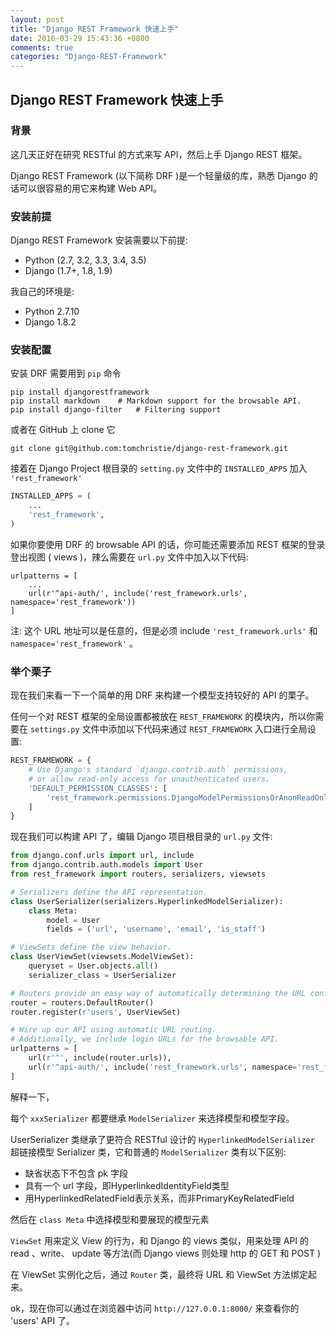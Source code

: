 ```yaml
---
layout: post
title: "Django REST Framework 快速上手"
date: 2016-03-29 15:43:36 +0800
comments: true
categories: "Django-REST-Framework"
---
```

## Django REST Framework 快速上手
### 背景
这几天正好在研究 RESTful 的方式来写 API，然后上手 Django REST 框架。

Django REST Framework (以下简称 DRF )是一个轻量级的库，熟悉 Django 的话可以很容易的用它来构建 Web API。
<!--more-->

### 安装前提
Django REST Framework 安装需要以下前提:

- Python (2.7, 3.2, 3.3, 3.4, 3.5)
- Django (1.7+, 1.8, 1.9)

我自己的环境是:

- Python 2.7.10
- Django 1.8.2
### 安装配置
安装 DRF 需要用到 ```pip``` 命令

```
pip install djangorestframework
pip install markdown	# Markdown support for the browsable API.
pip install django-filter	# Filtering support
```

或者在 GitHub 上 clone 它
```
git clone git@github.com:tomchristie/django-rest-framework.git
```

接着在 Django Project 根目录的 ```setting.py``` 文件中的 ```INSTALLED_APPS``` 加入 ```'rest_framework'```

``` Python
INSTALLED_APPS = (
    ...
    'rest_framework',
)
```

如果你要使用 DRF 的 browsable API 的话，你可能还需要添加 REST 框架的登录登出视图 ( views )，辣么需要在 ```url.py``` 文件中加入以下代码:

```
urlpatterns = [
    ...
    url(r'^api-auth/', include('rest_framework.urls', namespace='rest_framework'))
]
```

注: 这个 URL 地址可以是任意的，但是必须 include ```'rest_framework.urls'``` 和 ```namespace='rest_framework'``` 。

### 举个栗子
现在我们来看一下一个简单的用 DRF 来构建一个模型支持较好的 API 的栗子。

任何一个对 REST 框架的全局设置都被放在 ```REST_FRAMEWORK``` 的模块内，所以你需要在 ```settings.py``` 文件中添加以下代码来通过 ```REST_FRAMEWORK``` 入口进行全局设置:

``` python
REST_FRAMEWORK = {
    # Use Django's standard `django.contrib.auth` permissions,
    # or allow read-only access for unauthenticated users.
    'DEFAULT_PERMISSION_CLASSES': [
        'rest_framework.permissions.DjangoModelPermissionsOrAnonReadOnly'
    ]
}
```

现在我们可以构建 API 了，编辑 Django 项目根目录的 ```url.py``` 文件:

``` python
from django.conf.urls import url, include
from django.contrib.auth.models import User
from rest_framework import routers, serializers, viewsets

# Serializers define the API representation.
class UserSerializer(serializers.HyperlinkedModelSerializer):
    class Meta:
        model = User
        fields = ('url', 'username', 'email', 'is_staff')

# ViewSets define the view behavior.
class UserViewSet(viewsets.ModelViewSet):
    queryset = User.objects.all()
    serializer_class = UserSerializer

# Routers provide an easy way of automatically determining the URL conf.
router = routers.DefaultRouter()
router.register(r'users', UserViewSet)

# Wire up our API using automatic URL routing.
# Additionally, we include login URLs for the browsable API.
urlpatterns = [
    url(r'^', include(router.urls)),
    url(r'^api-auth/', include('rest_framework.urls', namespace='rest_framework'))
]
```
解释一下，

每个 ```xxxSerializer``` 都要继承 ```ModelSerializer``` 来选择模型和模型字段。

UserSerializer 类继承了更符合 RESTful 设计的 ```HyperlinkedModelSerializer``` 超链接模型 Serializer 类，它和普通的 ```ModelSerializer``` 类有以下区别:

- 缺省状态下不包含 pk 字段
- 具有一个 url 字段，即HyperlinkedIdentityField类型
- 用HyperlinkedRelatedField表示关系，而非PrimaryKeyRelatedField

然后在 ```class Meta``` 中选择模型和要展现的模型元素

```ViewSet``` 用来定义 View 的行为，和 Django 的 views 类似，用来处理 API 的 read 、write、 update 等方法(而 Django views 则处理 http 的 GET 和 POST )

在 ViewSet 实例化之后，通过 ```Router``` 类，最终将 URL 和 ViewSet 方法绑定起来。

ok，现在你可以通过在浏览器中访问 ```http://127.0.0.1:8000/``` 来查看你的 'users' API 了。